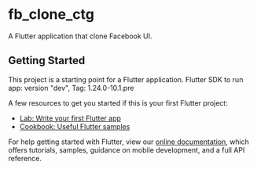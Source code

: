 # fb_clone_ctg

A Flutter application that clone Facebook UI.

## Getting Started

This project is a starting point for a Flutter application.
Flutter SDK to run app: version "dev", Tag: 1.24.0-10.1.pre

A few resources to get you started if this is your first Flutter project:

- [Lab: Write your first Flutter app](https://flutter.dev/docs/get-started/codelab)
- [Cookbook: Useful Flutter samples](https://flutter.dev/docs/cookbook)

For help getting started with Flutter, view our
[online documentation](https://flutter.dev/docs), which offers tutorials,
samples, guidance on mobile development, and a full API reference.
